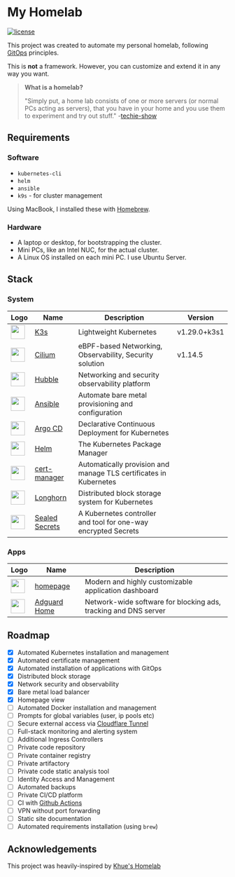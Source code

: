 # My Homelab

[![license](https://img.shields.io/github/license/khuedoan/homelab?style=flat-square&logo=gnu&logoColor=white)](https://www.gnu.org/licenses/gpl-3.0.html)

This project was created to automate my personal homelab, following [GitOps](https://codefresh.io/learn/gitops/) principles.

This is **not** a framework. However, you can customize and extend it in any way you want.

> **What is a homelab?**
>
> "Simply put, a home lab consists of one or more servers (or normal PCs acting as servers), that you have in your home and you use them to experiment and try out stuff." -[techie-show](https://techie-show.com/home-lab-guide-basics/)

## Requirements

### Software

- `kubernetes-cli`
- `helm`
- `ansible`
- `k9s` - for cluster management

Using MacBook, I installed these with [Homebrew](https://brew.sh/).

### Hardware

- A laptop or desktop, for bootstrapping the cluster.
- Mini PCs, like an Intel NUC, for the actual cluster.
- A Linux OS installed on each mini PC. I use Ubuntu Server.

## Stack

### System

<table>
    <thead>
        <th>Logo</th>
        <th>Name</th>
        <th>Description</th>
        <th>Version</th>
    </thead>
    <tbody>
        <tr>
            <td><img width="32" src="https://avatars.githubusercontent.com/u/49319725"></td>
            <td><a href="https://k3s.io/">K3s</a></td>
            <td>Lightweight Kubernetes</td>
            <td>v1.29.0+k3s1</td>
        </tr>
        <tr>
            <td><img width="32" src="https://avatars.githubusercontent.com/u/21054566"></td>
            <td><a href="https://cilium.io">Cilium</a></td>
            <td>eBPF-based Networking, Observability, Security solution</td>
            <td>v1.14.5</td>
        </tr>
        <tr>
            <td><img width="32" src="https://avatars.githubusercontent.com/u/21054566"></td>
            <td><a href="https://github.com/cilium/hubble">Hubble</a></td>
            <td>Networking and security observability platform</td>
            <td></td>
        </tr>     
        <tr>
            <td><img width="32" src="https://avatars.githubusercontent.com/u/1507452"></td>
            <td><a href="https://www.ansible.com">Ansible</a></td>
            <td>Automate bare metal provisioning and configuration</td>
            <td></td>
        </tr>
        <tr>
            <td><img width="32" src="https://avatars.githubusercontent.com/u/30269780"></td>
            <td><a href="https://argo-cd.readthedocs.io/">Argo CD</a></td>
            <td>Declarative Continuous Deployment for Kubernetes</td>
            <td></td>
        </tr>
        <tr>
            <td><img width="32" src="https://avatars.githubusercontent.com/u/15859888"></td>
            <td><a href="https://helm.sh">Helm</a></td>
            <td>The Kubernetes Package Manager</td>
            <td></td>
        </tr>
        <tr>
            <td><img width="32" src="https://avatars.githubusercontent.com/u/39950598"></td>
            <td><a href="https://cert-manager.io">cert-manager</a></td>
            <td>Automatically provision and manage TLS certificates in Kubernetes</td>
            <td></td>
        </tr>        
        <tr>
            <td><img width="32" src="https://avatars.githubusercontent.com/u/51335366"></td>
            <td><a href="https://longhorn.io">Longhorn</a></td>
            <td>Distributed block storage system for Kubernetes</td>
            <td></td>
        </tr>
        <tr>
            <td><img width="32" src="https://avatars.githubusercontent.com/u/34656521"></td>
            <td><a href="https://sealed-secrets.netlify.app/">Sealed Secrets</a></td>
            <td>A Kubernetes controller and tool for one-way encrypted Secrets</td>
            <td></td>
        </tr>
    </tbody>
</table>

### Apps

<table>
    <thead>
        <th>Logo</th>
        <th>Name</th>
        <th>Description</th>
    </thead>
    <tbody>
        <tr>
            <td><img width="32" src="https://avatars.githubusercontent.com/u/122929872"></td>
            <td><a href="https://gethomepage.dev">homepage</a></td>
            <td>Modern and highly customizable application dashboard</td>
        </tr>
        <tr>
            <td><img width="32" src="https://avatars.githubusercontent.com/u/8361145"></td>
            <td><a href="https://adguard.com/adguard-home.html">Adguard Home</a></td>
            <td>Network-wide software for blocking ads, tracking and DNS server</td>
        </tr>
    </tbody>
</table>

## Roadmap

- [x] Automated Kubernetes installation and management
- [x] Automated certificate management
- [x] Automated installation of applications with GitOps
- [x] Distributed block storage
- [x] Network security and observability
- [x] Bare metal load balancer
- [x] Homepage view
- [ ] Automated Docker installation and management
- [ ] Prompts for global variables (user, ip pools etc)
- [ ] Secure external access via [Cloudflare Tunnel](https://www.cloudflare.com/products/tunnel/)
- [ ] Full-stack monitoring and alerting system
- [ ] Additional Ingress Controllers
- [ ] Private code repository
- [ ] Private container registry
- [ ] Private artifactory
- [ ] Private code static analysis tool
- [ ] Identity Access and Management
- [ ] Automated backups
- [ ] Private CI/CD platform
- [ ] CI with [Github Actions](https://github.com/features/actions)
- [ ] VPN without port forwarding
- [ ] Static site documentation
- [ ] Automated requirements installation (using `brew`)

## Acknowledgements

This project was heavily-inspired by [Khue's Homelab](https://homelab.khuedoan.com/)
